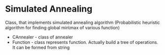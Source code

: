 Simulated Annealing
===================

Class, that implements simulated annealing algorithm (Probabilistic heuristic algorithm for finding global min\max of various function)

- CAnnealer - class of annealer
- Function - class represents function. Actually build a tree of operations. It can be formed from string

